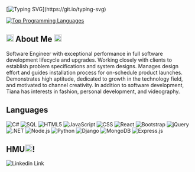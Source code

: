[![Typing SVG](https://readme-typing-svg.demolab.com?font=Gil+Sans+Code&duration=2000&pause=1000&color=1AA7EC&width=1000&lines=Howdy!+My+name+is+Tiana+Smith.+I+am+a+Software+Engineer,;+vocalist,;+full-stack+developer,;+and+fashion+icon.;+I+enjoy+reading+and+chef-ing.;+Additionally,+I+enjoy+learning+new+things,;+language+aquisition,;+and+hanging+out+with+friends+and+family☺️;+Let's+start+over!)](https://git.io/typing-svg)

[![Top Programming Languages](https://github-readme-stats.vercel.app/api/top-langs/?username=TianaD&layout=compact&theme=tokyonight)](https://github.com/anuraghazra/github-readme-stats)

## <img src="./assets/Banner Image Black Resized and Cropped.png" alt="drawing" width="20"/> About Me <img src="./assets/Banner Image Black Resized and Cropped.png" alt="drawing" width="20"/>

Software Engineer with exceptional performance in full software development lifecycle and upgrades. Working closely with clients to establish problem specifications and system designs. Manages design effort and guides installation process for on-schedule product launches. Demonstrates high aptitude, dedicated to growth in the technology field, and motivated to channel creativity. In addition to software development, Tiana has interests in fashion, personal development, and videography.

## Languages

![C#](https://img.shields.io/badge/C%23-239120?style=for-the-badge&logo=c-sharp&logoColor=white)
![SQL](https://img.shields.io/badge/SQL-4479A1?style=for-the-badge&logo=postgresql&logoColor=white)
![HTML5](https://img.shields.io/badge/HTML5-E34F26?style=for-the-badge&logo=html5&logoColor=white)
![JavaScript](https://img.shields.io/badge/JavaScript-323330?style=for-the-badge&logo=javascript&logoColor=F7DF1E)
![CSS](https://img.shields.io/badge/CSS3-1572B6?style=for-the-badge&logo=css3&logoColor=white)
![React](https://img.shields.io/badge/-ReactJs-61DAFB?logo=react&logoColor=white&style=for-the-badge)
![Bootstrap](https://img.shields.io/badge/bootstrap-%23563D7C.svg?style=for-the-badge&logo=bootstrap&logoColor=white)
![jQuery](https://img.shields.io/badge/jquery-%230769AD.svg?style=for-the-badge&logo=jquery&logoColor=white)
![.NET](https://img.shields.io/badge/.NET-512BD4?style=for-the-badge&logo=.net&logoColor=white)
![Node.js](https://img.shields.io/badge/Node.js-339933?style=for-the-badge&logo=node.js&logoColor=white)
![Python](https://img.shields.io/badge/Python-FFD43B?style=for-the-badge&logo=python&logoColor=blue)
![Django](https://img.shields.io/badge/Django-092E20?style=for-the-badge&logo=django&logoColor=white)
![MongoDB](https://img.shields.io/badge/MongoDB-47A248?style=for-the-badge&logo=mongodb&logoColor=white)
![Express.js](https://img.shields.io/badge/express.js-%23404d59.svg?style=for-the-badge&logo=express&logoColor=%2361DAFB)

## HMU<img src="./assets/winking-face.256x256.png" alt="drawing" width="20"/>!

![Linkedin Link](https://img.shields.io/badge/-Tiana+Smith-blue?style=flat-square&logo=Linkedin&logoColor=white&link=https://[www.linkedin.com/in/tiana-davis-60907020b/](https://www.linkedin.com/in/tiana-smith-60907020b/))
